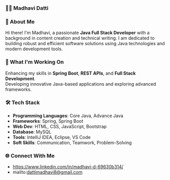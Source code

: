 ### 👩‍💻 Madhavi Datti  
### 🌟 About Me  
Hi there! I'm Madhavi, a passionate **Java Full Stack Developer** with a background in content creation and technical writing. 
I am dedicated to building robust and efficient software solutions using Java technologies and modern development tools.
### 🔭 What I'm Working On 
Enhancing my skills in **Spring Boot**, **REST APIs**, and **Full Stack Development**.  
Developing innovative Java-based applications and exploring advanced frameworks.
### 🛠️ Tech Stack   
- **Programming Languages**: Core Java, Advance Java
- **Frameworks**: Spring, Spring Boot
- **Web Dev**: HTML, CSS, JavaScript, Bootstrap  
- **Database**: MySQL  
- **Tools**: IntelliJ IDEA, Eclipse, VS Code  
- **Soft Skills**: Communication, Teamwork, Problem-Solving
### 🌐 Connect With Me  
- https://www.linkedin.com/in/madhavi-d-69630b314/
- mailto:dattimadhavi8@gmail.com

<!---
Madhavi-Datti/Madhavi-Datti is a ✨ special ✨ repository because its `README.md` (this file) appears on your GitHub profile.
You can click the Preview link to take a look at your changes.
--->
